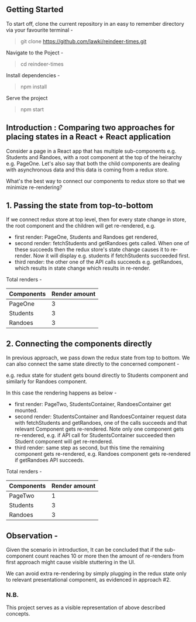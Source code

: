 ## Getting Started

To start off, clone the current repository in an easy to remember directory via your favourite terminal -
> git clone https://github.com/lawki/reindeer-times.git

Navigate to the Poject -
> cd reindeer-times

Install dependencies - 
> npm install

Serve the project
> npm start


## Introduction : Comparing two approaches for placing states in a React + React application
Consider a page in a React app that has multiple sub-components e.g. Students and Randoes, with a root component at the top of the heirarchy e.g. PageOne. Let's also say that both the child components are dealing with asynchronous data and this data is coming from a redux store.

What's the best way to connect our components to redux store so that we minimize re-rendering?

## 1. Passing the state from top-to-bottom 
If we connect redux store at top level, then for every state change in store, the root component and the children will get re-rendered, 
e.g.

* first render: PageOne, Students and Randoes get rendered,
* second render: fetchStudents and getRandoes gets called. When one of these succeeds then the redux store's state change causes it to re-render. Now it will display e.g. students if fetchStudents succeeded first.
* third render: the other one of the API calls succeeds e.g. getRandoes, which results in state change which results in re-render.

Total renders -

| Components    | Render amount |
| ------------- | ------------- |
| PageOne       | 3             |
| Students      | 3             |
| Randoes       | 3             |

## 2. Connecting the components directly
In previous approach, we pass down the redux state from top to bottom. We can also connect the same state directly to the concerned component - 

e.g. redux state for student gets bound directly to Students component and similarly for Randoes component.

In this case the rendering happens as below - 
 
 * first render: PageTwo, StudentsContainer, RandoesContainer get mounted.
 * second render: StudentsContainer and RandoesContainer request data with fetchStudents and getRandoes, one of the calls succeeds and that relevant Component gets re-rendered. Note only one component gets re-rendered, e.g. if API call for StudentsContainer succeeded then Student component will get re-rendered.
 * third render: same step as second, but this time the remaining component gets re-rendered, e.g. Randoes component gets re-rendered if getRandoes API succeeds.

Total renders -

| Components    | Render amount |
| ------------- | ------------- |
| PageTwo       | 1             |
| Students      | 3             |
| Randoes       | 3             |


## Observation -

Given the scenario in introduction, It can be concluded that if the sub-component count reaches 10 or more then the amount of re-renders from first approach might cause visible stuttering in the UI.

We can avoid extra re-rendering by simply plugging in the redux state only to relevant presentational component, as evidenced in approach #2.

### N.B.
This project serves as a visible representation of above described concepts.